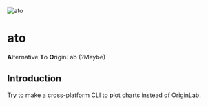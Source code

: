 ![ato](https://socialify.git.ci/Chen-Rain/ato/image?description=1&forks=1&issues=1&language=1&name=1&owner=1&pattern=Signal&pulls=1&stargazers=1&theme=Light)

# ato

**A**lternative **T**o **O**riginLab (?Maybe)

## Introduction

Try to make a cross-platform CLI to plot charts instead of OriginLab.

